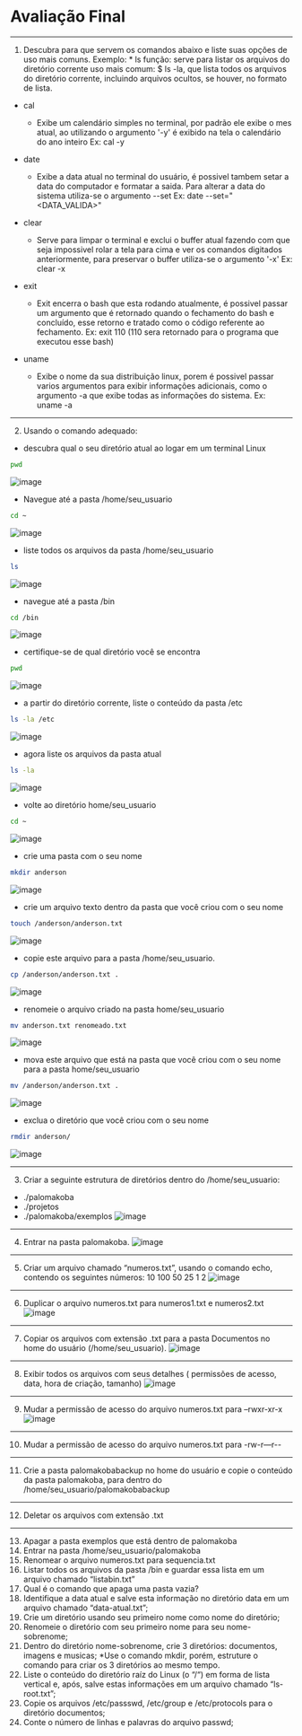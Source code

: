 # Avaliação Final
---
1. Descubra para que servem os comandos abaixo e liste suas opções de uso
mais comuns. Exemplo: * ls função: serve para listar os arquivos do diretório
corrente uso mais comum: $ ls -la, que lista todos os arquivos do diretório
corrente, incluindo arquivos ocultos, se houver, no formato de lista.

* cal 
  - Exibe um calendário simples no terminal, por padrão ele exibe o mes atual, ao utilizando o argumento '-y' é exibido na tela o calendário do ano inteiro Ex: cal -y  

* date
  - Exibe a data atual no terminal do usuário, é possivel tambem setar a data do computador e formatar a saida. Para alterar a data do sistema utiliza-se o argumento --set Ex: date --set="<DATA_VALIDA>"

* clear
  - Serve para limpar o terminal e exclui o buffer atual fazendo com que seja impossivel rolar a tela para cima e ver os comandos digitados anteriormente, para preservar o buffer utiliza-se o argumento '-x' Ex: clear -x

* exit
  - Exit encerra o bash que esta rodando atualmente, é possivel passar um argumento que é retornado quando o fechamento do bash e concluído, esse retorno e tratado como o código referente ao fechamento. Ex: exit 110 (110 sera retornado para o programa que executou esse bash) 

* uname
  - Exibe o nome da sua distribuição linux, porem é possivel passar varios argumentos para exibir informações adicionais, como o argumento -a que exibe todas as informações do sistema. Ex: uname -a

---
2. Usando o comando adequado:

- descubra qual o seu diretório atual ao logar em um terminal Linux
```bash
pwd
```
![image](https://user-images.githubusercontent.com/19675356/209035546-8b888036-47d2-436b-8d8b-ead05b46d6d7.png)

- Navegue até a pasta /home/seu_usuario
```bash
cd ~
```
![image](https://user-images.githubusercontent.com/19675356/209035617-143864f3-cb94-475f-a90b-5c553480fab7.png)

- liste todos os arquivos da pasta /home/seu_usuario
```bash
ls
```
![image](https://user-images.githubusercontent.com/19675356/209035810-eb9b1a5a-061b-48bc-a71a-7120db956f4b.png)

- navegue até a pasta /bin
```bash
cd /bin
```
![image](https://user-images.githubusercontent.com/19675356/209035859-93f2c3e0-3133-4660-a710-9d8974dcd7d4.png)

- certifique-se de qual diretório você se encontra
```bash
pwd
```
![image](https://user-images.githubusercontent.com/19675356/209035885-3c3bc912-e57d-47a8-8aad-ee5af5c8494a.png)

- a partir do diretório corrente, liste o conteúdo da pasta /etc
```bash
ls -la /etc
```
![image](https://user-images.githubusercontent.com/19675356/209036076-298aedc1-b962-4ede-9bac-36245277b5c0.png)

- agora liste os arquivos da pasta atual
```bash
ls -la
```
![image](https://user-images.githubusercontent.com/19675356/209036163-9889ee68-87cb-4ffe-ba9b-574e41e8f1a3.png)

- volte ao diretório home/seu_usuario
```bash
cd ~
```
![image](https://user-images.githubusercontent.com/19675356/209036199-65e694fc-7e27-49c7-a3fc-e7eed3623987.png)

- crie uma pasta com o seu nome
```bash
mkdir anderson
```
![image](https://user-images.githubusercontent.com/19675356/209036250-68dddcee-b5a3-43ba-b864-b36b2d25437d.png)

- crie um arquivo texto dentro da pasta que você criou com o seu nome
```bash
touch /anderson/anderson.txt
```
![image](https://user-images.githubusercontent.com/19675356/209036422-cbc27bb1-6cbd-4297-aff2-9b625cd36c9d.png)

- copie este arquivo para a pasta /home/seu_usuario.
```bash
cp /anderson/anderson.txt .
```
![image](https://user-images.githubusercontent.com/19675356/209036546-cf034e2d-75f4-4833-93e1-ae65a23642e7.png)

- renomeie o arquivo criado na pasta home/seu_usuario
```bash
mv anderson.txt renomeado.txt
```
![image](https://user-images.githubusercontent.com/19675356/209036671-26d8d31e-cd3b-42c4-b0e8-b0876c521fd7.png)

- mova este arquivo que está na pasta que você criou com o seu nome
para a pasta home/seu_usuario
```bash
mv /anderson/anderson.txt .
```
![image](https://user-images.githubusercontent.com/19675356/209036769-016e62c1-d8ef-438f-8ea7-92d553138962.png)

- exclua o diretório que você criou com o seu nome
```bash
rmdir anderson/
```
![image](https://user-images.githubusercontent.com/19675356/209036907-8b62c24c-d511-40af-994a-031ab619ab46.png)

---

3. Criar a seguinte estrutura de diretórios dentro do /home/seu_usuario:
- ./palomakoba
- ./projetos
- ./palomakoba/exemplos
![image](https://user-images.githubusercontent.com/19675356/209037263-f8d19f7f-7265-4231-8320-cf6006d41890.png)

---

4. Entrar na pasta palomakoba.
![image](https://user-images.githubusercontent.com/19675356/209037303-3eeba096-67d4-4e5b-bfea-2544c0753a25.png)

---

5. Criar um arquivo chamado “numeros.txt”, usando o comando echo, contendo os seguintes números: 10 100 50 25 1 2
![image](https://user-images.githubusercontent.com/19675356/209037363-ee6cf8f9-7260-4ca4-beec-e2282d4006e8.png)

---

6. Duplicar o arquivo numeros.txt para numeros1.txt e numeros2.txt
![image](https://user-images.githubusercontent.com/19675356/209037607-8bcac6a1-a388-41c8-9388-16d593a97ad5.png)

---

7. Copiar os arquivos com extensão .txt para a pasta Documentos no home do
usuário (/home/seu_usuario).
![image](https://user-images.githubusercontent.com/19675356/209037980-10b9a1ff-47d9-47d2-b330-69db0e310832.png)

---

8. Exibir todos os arquivos com seus detalhes ( permissões de acesso, data,
hora de criação, tamanho)
![image](https://user-images.githubusercontent.com/19675356/209038182-f9223f69-1d01-496c-bfca-c353816b8735.png)

---

9. Mudar a permissão de acesso do arquivo numeros.txt para –rwxr-xr-x
![image](https://user-images.githubusercontent.com/19675356/209038473-1508bacb-9432-4629-bc0b-c56109e3fbca.png)

---

10. Mudar a permissão de acesso do arquivo numeros.txt para -rw-r—r--

---

11. Crie a pasta palomakobabackup no home do usuário e copie o conteúdo da
pasta palomakoba, para dentro do /home/seu_usuario/palomakobabackup

---

12. Deletar os arquivos com extensão .txt

---

13. Apagar a pasta exemplos que está dentro de palomakoba
14. Entrar na pasta /home/seu_usuario/palomakoba
15. Renomear o arquivo numeros.txt para sequencia.txt
16. Listar todos os arquivos da pasta /bin e guardar essa lista em um arquivo
chamado “listabin.txt”
17. Qual é o comando que apaga uma pasta vazia?
18. Identifique a data atual e salve esta informação no diretório data em um
arquivo chamado “data-atual.txt”;
19. Crie um diretório usando seu primeiro nome como nome do diretório;
20. Renomeie o diretório com seu primeiro nome para seu nome-sobrenome;
21. Dentro do diretório nome-sobrenome, crie 3 diretórios: documentos, imagens
e musicas; *Use o comando mkdir, porém, estruture o comando para criar os
3 diretórios ao mesmo tempo.
22. Liste o conteúdo do diretório raíz do Linux (o “/“) em forma de lista vertical e,
após, salve estas informações em um arquivo chamado “ls-root.txt”;
23. Copie os arquivos /etc/passswd, /etc/group e /etc/protocols para o diretório
documentos;
24. Conte o número de linhas e palavras do arquivo passwd;
